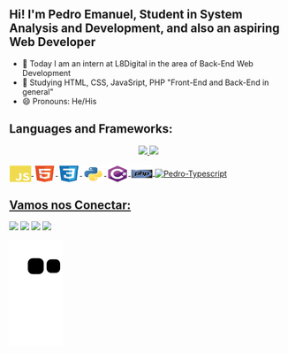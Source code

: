 ## Hi! I'm Pedro Emanuel, Student in System Analysis and Development, and also an aspiring Web Developer

- 🔭 Today I am an intern at L8Digital in the area of Back-End Web Development
- 🌱 Studying HTML, CSS, JavaSript, PHP "Front-End and Back-End in general"
- 😄 Pronouns: He/His
## Languages and Frameworks: 
<div align="center">
  <a href="https://github.com/PedroMontolive">
  <img height="150em" src="https://github-readme-stats.vercel.app/api?username=PedroMontolive&show_icons=true&theme=dark&include_all_commits=true&count_private=true"/>
  <img height="150em" src="https://github-readme-stats.vercel.app/api/top-langs/?username=PedroMontolive&layout=compact&langs_count=7&theme=dark"/>
</div>
<div style="display: inline_block"><br>
  <img align="center" alt="Pedro-Js" height="30" width="40" src="https://raw.githubusercontent.com/devicons/devicon/master/icons/javascript/javascript-plain.svg">
  <img align="center" alt="Pedro-HTML" height="30" width="40" src="https://raw.githubusercontent.com/devicons/devicon/master/icons/html5/html5-original.svg">
  <img align="center" alt="Pedro-CSS" height="30" width="40" src="https://raw.githubusercontent.com/devicons/devicon/master/icons/css3/css3-original.svg">
  <img align="center" alt="Pedro-Python" height="30" width="40" src="https://raw.githubusercontent.com/devicons/devicon/master/icons/python/python-original.svg">
  <img align="center" alt="Pedro-Csharp" height="30" width="40" src="https://raw.githubusercontent.com/devicons/devicon/master/icons/csharp/csharp-original.svg">
  <img align="center" alt="Pedro-Php" height="30" width="40" src="https://raw.githubusercontent.com/devicons/devicon/master/icons/php/php-original.svg">
  <img align="center" alt="Pedro-Typescript" height="30" width="40" src="https://raw.githubusercontent.com/devicons/devicon/master/icons/php/typescript-original.svg">
</div>
  
## Vamos nos Conectar:

<div>
  <a href="https://www.instagram.com/_pedro.sid/" target="_blank"><img src="https://img.shields.io/badge/-Instagram-%23E4405F?style=for-the-badge&logo=instagram&logoColor=white" target="_blank"></a>
 <a href="https://discord.gg/FMscDAmQ" target="_blank"><img src="https://img.shields.io/badge/Discord-7289DA?style=for-the-badge&logo=discord&logoColor=white" target="_blank"></a> 
  <a href = "mailto:pedro.montolive@gmail.com"><img src="https://img.shields.io/badge/-Gmail-%23333?style=for-the-badge&logo=gmail&logoColor=white" target="_blank"></a>
  <a href="https://www.linkedin.com/in/pedro-emanuel-monteiro-41a91a178/" target="_blank"><img src="https://img.shields.io/badge/-LinkedIn-%230077B5?style=for-the-badge&logo=linkedin&logoColor=white" target="_blank"></a>
  
  ![Snake animation](https://github.com/PedroMontolive/PedroMontolive/blob/output/github-contribution-grid-snake.svg)
  
</div>
  
